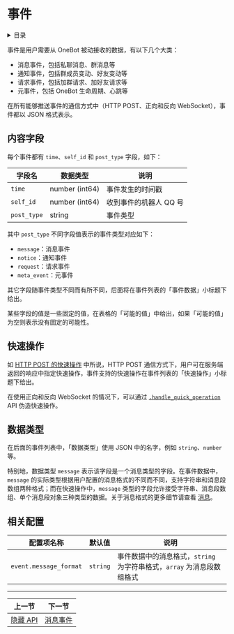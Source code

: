 # 事件

<details>
<summary>目录</summary>
<p>

- [内容字段](#内容字段)
- [快速操作](#快速操作)
- [数据类型](#数据类型)
- [相关配置](#相关配置)

</p>
</details>

事件是用户需要从 OneBot 被动接收的数据，有以下几个大类：

- 消息事件，包括私聊消息、群消息等
- 通知事件，包括群成员变动、好友变动等
- 请求事件，包括加群请求、加好友请求等
- 元事件，包括 OneBot 生命周期、心跳等

在所有能够推送事件的通信方式中（HTTP POST、正向和反向 WebSocket），事件都以 JSON 格式表示。

## 内容字段

每个事件都有 `time`、`self_id` 和 `post_type` 字段，如下：

| 字段名 | 数据类型 | 说明 |
| ----- | ------- | ---- |
| `time` | number (int64) | 事件发生的时间戳 |
| `self_id` | number (int64) | 收到事件的机器人 QQ 号 |
| `post_type` | string | 事件类型 |

其中 `post_type` 不同字段值表示的事件类型对应如下：

- `message`：消息事件
- `notice`：通知事件
- `request`：请求事件
- `meta_event`：元事件

其它字段随事件类型不同而有所不同，后面将在事件列表的「事件数据」小标题下给出。

某些字段的值是一些固定的值，在表格的「可能的值」中给出，如果「可能的值」为空则表示没有固定的可能性。

## 快速操作

如 [HTTP POST 的快速操作](../communication/http-post.md#快速操作) 中所说，HTTP POST 通信方式下，用户可在服务端返回的响应中指定快速操作，事件支持的快速操作在事件列表的「快速操作」小标题下给出。

在使用正向和反向 WebSocket 的情况下，可以通过 [`.handle_quick_operation`](../api/hidden.md#handle-quick-operation-对事件执行快速操作) API 伪造快速操作。

## 数据类型

在后面的事件列表中，「数据类型」使用 JSON 中的名字，例如 `string`、`number` 等。

特别地，数据类型 `message` 表示该字段是一个消息类型的字段。在事件数据中，`message` 的实际类型根据用户配置的消息格式的不同而不同，支持字符串和消息段数组两种格式；而在快速操作中，`message` 类型的字段允许接受字符串、消息段数组、单个消息段对象三种类型的数据。关于消息格式的更多细节请查看 [消息](../message/)。

## 相关配置

| 配置项名称 | 默认值 | 说明 |
| -------- | ------ | --- |
| `event.message_format` | `string` | 事件数据中的消息格式，`string` 为字符串格式，`array` 为消息段数组格式 |

<hr>

| 上一节 | 下一节 |
| --- | --- |
| [隐藏 API](../api/hidden.md) | [消息事件](message.md) |
